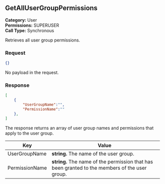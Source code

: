 ## GetAllUserGroupPermissions

**Category:** User<br />**Permissions:** SUPERUSER<br />**Call Type:** Synchronous

Retrieves all user group permissions.

### Request

```json
{}
```

No payload in the request.

### Response

```json
[
    {
        "UserGroupName":"",
        "PermissionName":""
    },
]
```

The response returns an array of user group names and permissions that apply to the user group.

| Key            | Value                                                        |
| -------------- | ------------------------------------------------------------ |
| UserGroupName  | **string.** The name of the user group.                      |
| PermissionName | **string.** The name of the permission that has been granted to the members of the user group. |


